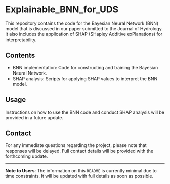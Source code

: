 # Explainable_BNN_for_UDS

This repository contains the code for the Bayesian Neural Network (BNN) model that is discussed in our paper submitted to the Journal of Hydrology. It also includes the application of SHAP (SHapley Additive exPlanations) for interpretability.

## Contents

- BNN implementation: Code for constructing and training the Bayesian Neural Network.
- SHAP analysis: Scripts for applying SHAP values to interpret the BNN model.

## Usage

Instructions on how to use the BNN code and conduct SHAP analysis will be provided in a future update.


## Contact

For any immediate questions regarding the project, please note that responses will be delayed. Full contact details will be provided with the forthcoming update.

---

**Note to Users**: The information on this `README` is currently minimal due to time constraints. It will be updated with full details as soon as possible.
